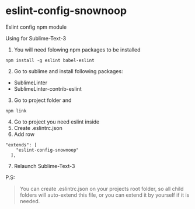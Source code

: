 # eslint-config-snownoop
Eslint config npm module

Using for Sublime-Text-3

1. You will need folowing npm packages to be installed
```
npm install -g eslint babel-eslint
```
2. Go to sublime and install following packages:
- SublimeLinter
- SublimeLinter-contrib-eslint

3. Go to project folder and
```
npm link
```

4. Go to project you need eslint inside
5. Create .eslintrc.json
6. Add row
```
"extends": [
    "eslint-config-snownoop"
  ],
```
7. Relaunch Sublime-Text-3

P.S:
> You can create .eslintrc.json on your projects root folder, so all child folders will auto-extend this file, or you can extend it by yourself if it is needed.
